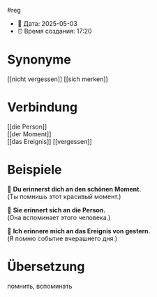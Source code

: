#reg
- 📍 Дата: 2025-05-03
- ⏰ Время создания: 17:20
# Synonyme
[[nicht vergessen]]
[[sich merken]]
# Verbindung 
[[die Person]]  
[[der Moment]]  
[[das Ereignis]]
[[vergessen]]
# Beispiele
🔹 **Du erinnerst dich an den schönen Moment.**  
(Ты помнишь этот красивый момент.)

🔹 **Sie erinnert sich an die Person.**  
(Она вспоминает этого человека.)

🔹 **Ich erinnere mich an das Ereignis von gestern.**  
(Я помню событие вчерашнего дня.)
# Übersetzung
помнить, вспоминать